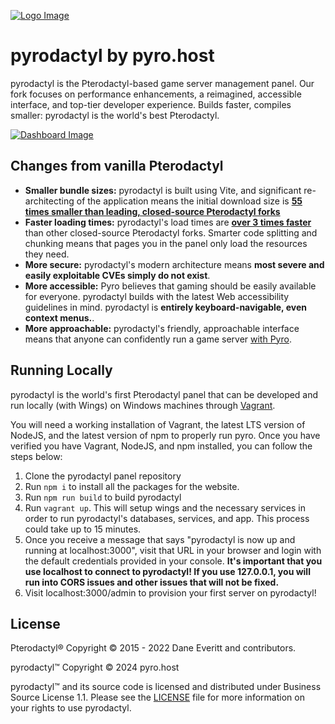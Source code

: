 [![Logo Image](https://i.imgur.com/rrp2f0j.png)](https://panel.pyro.host)

# pyrodactyl by pyro.host

pyrodactyl is the Pterodactyl-based game server management panel. Our fork focuses on performance enhancements, a reimagined, accessible interface, and top-tier developer experience. Builds faster, compiles smaller: pyrodactyl is the world's best Pterodactyl.

[![Dashboard Image](https://pyro.host/img/panel1.jpg)](https://panel.pyro.host)

## Changes from vanilla Pterodactyl

- **Smaller bundle sizes:** pyrodactyl is built using Vite, and significant re-architecting of the application means the initial download size is **[55 times smaller than leading, closed-source Pterodactyl forks](https://i.imgur.com/tKWLHhR.png)**
- **Faster loading times:** pyrodactyl's load times are **[over 3 times faster](https://i.imgur.com/28XxmMi.png)** than other closed-source Pterodactyl forks. Smarter code splitting and chunking means that pages you in the panel only load the resources they need.
- **More secure:** pyrodactyl's modern architecture means **most severe and easily exploitable CVEs simply do not exist**.
- **More accessible:** Pyro believes that gaming should be easily available for everyone. pyrodactyl builds with the latest Web accessibility guidelines in mind. pyrodactyl is **entirely keyboard-navigable, even context menus.**.
- **More approachable:** pyrodactyl's friendly, approachable interface means that anyone can confidently run a game server [with Pyro](https://pyro.host).

## Running Locally

pyrodactyl is the world's first Pterodactyl panel that can be developed and run locally (with Wings) on Windows machines through [Vagrant](https://www.vagrantup.com/). 

You will need a working installation of Vagrant, the latest LTS version of NodeJS, and the latest version of npm to properly run pyro. Once you have verified you have Vagrant, NodeJS, and npm installed, you can follow the steps below:
1) Clone the pyrodactyl panel repository
2) Run `npm i` to install all the packages for the website.
3) Run `npm run build` to build pyrodactyl
4) Run `vagrant up`. This will setup wings and the necessary services in order to run pyrodactyl's databases, services, and app. This process could take up to 15 minutes. 
5) Once you receive a message that says "pyrodactyl is now up and running at localhost:3000", visit that URL in your browser and login with the default credentials provided in your console. **It's important that you use localhost to connect to pyrodactyl! If you use 127.0.0.1, you will run into CORS issues and other issues that will not be fixed.**
6) Visit localhost:3000/admin to provision your first server on pyrodactyl!

## License

Pterodactyl® Copyright © 2015 - 2022 Dane Everitt and contributors.

pyrodactyl™ Copyright © 2024 pyro.host

pyrodactyl™ and its source code is licensed and distributed under Business Source License 1.1. Please see the [LICENSE](https://github.com/pyrohost/panel/blob/main/LICENSE) file for more information on your rights to use pyrodactyl.
